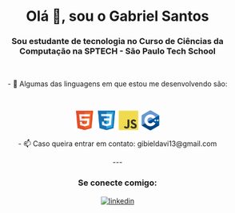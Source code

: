 <h1 align="center">Olá 👋, sou o Gabriel Santos</h1>
<h3 align="center">Sou estudante de tecnologia no Curso de Ciências da Computação na SPTECH - São Paulo Tech School</h3>
<br>
<p align="center"> - 🌱 Algumas das linguagens em que estou me desenvolvendo são: </p>
<br>
<p align="center">
  <img src="https://raw.githubusercontent.com/devicons/devicon/master/icons/html5/html5-original.svg" alt="HTML" width="40" height="40"/> 
  <img src="https://raw.githubusercontent.com/devicons/devicon/master/icons/css3/css3-original.svg" alt="CSS" width="40" height="40"/> 
  <img src="https://raw.githubusercontent.com/devicons/devicon/master/icons/javascript/javascript-original.svg" alt="JavaScript" width="40" height="40"/> 
  <img src="https://raw.githubusercontent.com/devicons/devicon/master/icons/cplusplus/cplusplus-original.svg" alt="C++" width="40" height="40"/> 
</p>

<p align="center"> - 📫 Caso queira entrar em contato: gibieldavi13@gmail.com </p>

<p align="center"> --- </p>

<h3 align="center">Se conecte comigo:</h3>
<p align="center">
  <a href="https://www.linkedin.com/in/gabrieusu" target="blank">
    <img align="center" src="https://raw.githubusercontent.com/rahuldkjain/github-profile-readme-generator/master/src/images/icons/Social/linked-in-alt.svg" alt="linkedin" height="30" width="40" />
  </a>
</p>
